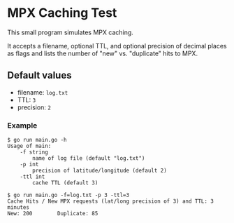 # MPX Caching Test

This small program simulates MPX caching.

It accepts a filename, optional TTL, and optional precision of decimal places as flags and lists the number of "new" vs. "duplicate" hits to MPX.

## Default values
- filename: `log.txt`
- TTL: `3`
- precision: `2`

### Example
```
$ go run main.go -h
Usage of main:
    -f string
        name of log file (default "log.txt")
    -p int
        precision of latitude/longitude (default 2)
    -ttl int
        cache TTL (default 3)
```

```
$ go run main.go -f=log.txt -p 3 -ttl=3
Cache Hits / New MPX requests (lat/long precision of 3) and TTL: 3 minutes
New: 200        Duplicate: 85 